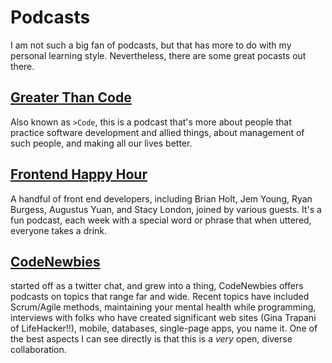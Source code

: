 # Podcasts

I am not such a big fan of podcasts, but that has more to do with my personal learning style. Nevertheless, there are some great pocasts out there.

## [**Greater Than Code**](http://www.greaterthancode.com/)

Also known as `>Code`, this is a podcast that's more about people that practice software development and allied things, about management of such people, and making all our lives better.

## [**Frontend Happy Hour**](http://frontendhappyhour.com/)

A handful of front end developers, including Brian Holt, Jem Young, Ryan Burgess, Augustus Yuan, and Stacy London, joined by various guests. It's a fun podcast, each week with a special word or phrase that when uttered, everyone takes a drink.

## [**CodeNewbies**](http://www.codenewbie.org/)

started off as a twitter chat, and grew into a thing, CodeNewbies offers podcasts on topics that range far and wide. Recent topics have included Scrum/Agile methods, maintaining your mental health while programming, interviews with folks who have created significant web sites (Gina Trapani of LifeHacker!!), mobile, databases, single-page apps, you name it. One of the best aspects I can see directly is that this is a *very* open, diverse collaboration.
